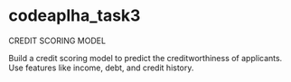 # codeaplha_task3

CREDIT SCORING MODEL

Build a credit scoring model to predict the creditworthiness of applicants.
Use features like income, debt, and credit history.
